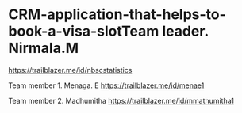 # CRM-application-that-helps-to-book-a-visa-slotTeam leader. Nirmala.M
https://trailblazer.me/id/nbscstatistics

Team member 1. Menaga. E
https://trailblazer.me/id/menae1

Team member 2. Madhumitha
https://trailblazer.me/id/mmathumitha1
